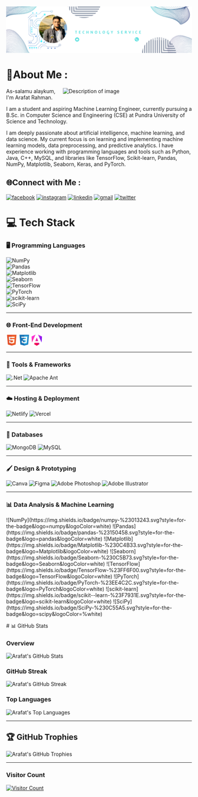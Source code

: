 ![logo](https://github.com/arafat-rahman17/arafat-rahman17/blob/main/Arafat%20Rahman%20(1).png)
# 💫About Me :
<img src="https://camo.githubusercontent.com/2366b34bb903c09617990fb5fff4622f3e941349e846ddb7e73df872a9d21233/68747470733a2f2f63646e2e6472696262626c652e636f6d2f75736572732f3733303730332f73637265656e73686f74732f363538313234332f6176656e746f2e676966" alt="Description of image" width="350"  align="right">
As-salamu alaykum, I'm Arafat Rahman.

I am a student and aspiring Machine Learning Engineer, currently pursuing a B.Sc. in Computer Science and Engineering (CSE) at Pundra University of Science and Technology.

I am deeply passionate about artificial intelligence, machine learning, and data science. My current focus is on learning and implementing machine learning models, data preprocessing, and predictive analytics. I have experience working with programming languages and tools such as Python, Java, C++, MySQL, and libraries like TensorFlow, Scikit-learn, Pandas, NumPy, Matplotlib, Seaborn, Keras, and PyTorch.<br>

## 🌐Connect with Me :


<p align="left">
  <a href="https://www.facebook.com/arafat1746" target="_blank"><img align="center" src="https://raw.githubusercontent.com/rahuldkjain/github-profile-readme-generator/master/src/images/icons/Social/facebook.svg" alt="facebook" height="30" width="40" /></a>
  <a href="https://www.instagram.com/arafat174690" target="_blank"><img align="center" src="https://raw.githubusercontent.com/rahuldkjain/github-profile-readme-generator/master/src/images/icons/Social/instagram.svg" alt="instagram" height="30" width="40" /></a>
  <a href="https://www.linkedin.com/in/arafat1746" target="_blank"><img align="center" src="https://raw.githubusercontent.com/rahuldkjain/github-profile-readme-generator/master/src/images/icons/Social/linked-in-alt.svg" alt="linkedin" height="30" width="40" /></a>
  <a href="mailto:arafatrahman174690@gmail.com" target="_blank"><img align="center" src="https://cdn.iconscout.com/icon/free/png-512/free-gmail-logo-icon-download-in-svg-png-gif-file-formats--mail-email-logos-icons-2416660.png?f=webp&w=256" alt="gmail" height="30" width="40" /></a>
  <a href="https://x.com/arafat1746" target="_blank"><img align="center" src="https://raw.githubusercontent.com/rahuldkjain/github-profile-readme-generator/master/src/images/icons/Social/twitter.svg" alt="twitter" height="30" width="40" /></a>
</p>

# 💻 Tech Stack

### 🖥️ Programming Languages

![NumPy](https://img.shields.io/badge/numpy-%23013243.svg?style=for-the-badge&logo=numpy&logoColor=white)  
![Pandas](https://img.shields.io/badge/pandas-%23150458.svg?style=for-the-badge&logo=pandas&logoColor=white)  
![Matplotlib](https://img.shields.io/badge/Matplotlib-%230C4B33.svg?style=for-the-badge&logo=Matplotlib&logoColor=white)  
![Seaborn](https://img.shields.io/badge/Seaborn-%230C5B73.svg?style=for-the-badge&logo=Seaborn&logoColor=white)  
![TensorFlow](https://img.shields.io/badge/TensorFlow-%23FF6F00.svg?style=for-the-badge&logo=TensorFlow&logoColor=white)  
![PyTorch](https://img.shields.io/badge/PyTorch-%23EE4C2C.svg?style=for-the-badge&logo=PyTorch&logoColor=white)  
![scikit-learn](https://img.shields.io/badge/scikit--learn-%23F7931E.svg?style=for-the-badge&logo=scikit-learn&logoColor=white)  
![SciPy](https://img.shields.io/badge/SciPy-%230C55A5.svg?style=for-the-badge&logo=scipy&logoColor=%white)





---

### 🌐 Front-End Development
<p align="left">
  <img src="https://raw.githubusercontent.com/devicons/devicon/master/icons/html5/html5-original.svg" alt="HTML5" width="30" height="30" />
  <img src="https://raw.githubusercontent.com/devicons/devicon/master/icons/css3/css3-original.svg" alt="CSS3" width="30" height="30" />
  <img src="https://raw.githubusercontent.com/devicons/devicon/master/icons/angular/angular-original.svg" alt="Angular" width="30" height="30" />
</p>



---

### 🔧 Tools & Frameworks
![.Net](https://img.shields.io/badge/.NET-5C2D91?style=for-the-badge&logo=.net&logoColor=white) 
![Apache Ant](https://img.shields.io/badge/Apache%20Ant-A81C7D?style=for-the-badge&logo=Apache%20Ant&logoColor=white)

---

### ☁️ Hosting & Deployment
![Netlify](https://img.shields.io/badge/netlify-%23000000.svg?style=for-the-badge&logo=netlify&logoColor=#00C7B7) 
![Vercel](https://img.shields.io/badge/vercel-%23000000.svg?style=for-the-badge&logo=vercel&logoColor=white)

---

### 💾 Databases
![MongoDB](https://img.shields.io/badge/MongoDB-%234ea94b.svg?style=for-the-badge&logo=mongodb&logoColor=white) 
![MySQL](https://img.shields.io/badge/mysql-%2300f.svg?style=for-the-badge&logo=mysql&logoColor=white) 

---

### 🖌️ Design & Prototyping
![Canva](https://img.shields.io/badge/Canva-%2300C4CC.svg?style=for-the-badge&logo=Canva&logoColor=white) 
![Figma](https://img.shields.io/badge/figma-%23F24E1E.svg?style=for-the-badge&logo=figma&logoColor=white) 
![Adobe Photoshop](https://img.shields.io/badge/adobephotoshop-%2331A8FF.svg?style=for-the-badge&logo=adobephotoshop&logoColor=white) 
![Adobe Illustrator](https://img.shields.io/badge/adobeillustrator-%23FF9A00.svg?style=for-the-badge&logo=adobeillustrator&logoColor=white)

---

### 📊 Data Analysis & Machine Learning
<p align="left">
![NumPy](https://img.shields.io/badge/numpy-%23013243.svg?style=for-the-badge&logo=numpy&logoColor=white)  
![Pandas](https://img.shields.io/badge/pandas-%23150458.svg?style=for-the-badge&logo=pandas&logoColor=white)  
![Matplotlib](https://img.shields.io/badge/Matplotlib-%230C4B33.svg?style=for-the-badge&logo=Matplotlib&logoColor=white)  
![Seaborn](https://img.shields.io/badge/Seaborn-%230C5B73.svg?style=for-the-badge&logo=Seaborn&logoColor=white)  
![TensorFlow](https://img.shields.io/badge/TensorFlow-%23FF6F00.svg?style=for-the-badge&logo=TensorFlow&logoColor=white)  
![PyTorch](https://img.shields.io/badge/PyTorch-%23EE4C2C.svg?style=for-the-badge&logo=PyTorch&logoColor=white)  
![scikit-learn](https://img.shields.io/badge/scikit--learn-%23F7931E.svg?style=for-the-badge&logo=scikit-learn&logoColor=white)  
![SciPy](https://img.shields.io/badge/SciPy-%230C55A5.svg?style=for-the-badge&logo=scipy&logoColor=%white)
</p>
# 📊 GitHub Stats

### Overview
![Arafat's GitHub Stats](https://github-readme-stats.vercel.app/api?username=arafat-rahman17&theme=radical&hide_border=false&include_all_commits=true&count_private=true&show_icons=true)<br/>

### GitHub Streak
![Arafat's GitHub Streak](https://github-readme-streak-stats.herokuapp.com/?user=arafat-rahman17&theme=radical&hide_border=false)<br/>

### Top Languages
![Arafat's Top Languages](https://github-readme-stats.vercel.app/api/top-langs/?username=arafat-rahman17&theme=radical&hide_border=false&include_all_commits=true&count_private=true&layout=compact)

---

## 🏆 GitHub Trophies
![Arafat's GitHub Trophies](https://github-trophies.vercel.app/?username=arafat-rahman17&theme=radical&no-frame=false&no-bg=false&margin-w=4)

---

### Visitor Count
[![Visitor Count](https://visitcount.itsvg.in/api?id=arafat-rahman17&icon=0&color=0)](https://visitcount.itsvg.in)



